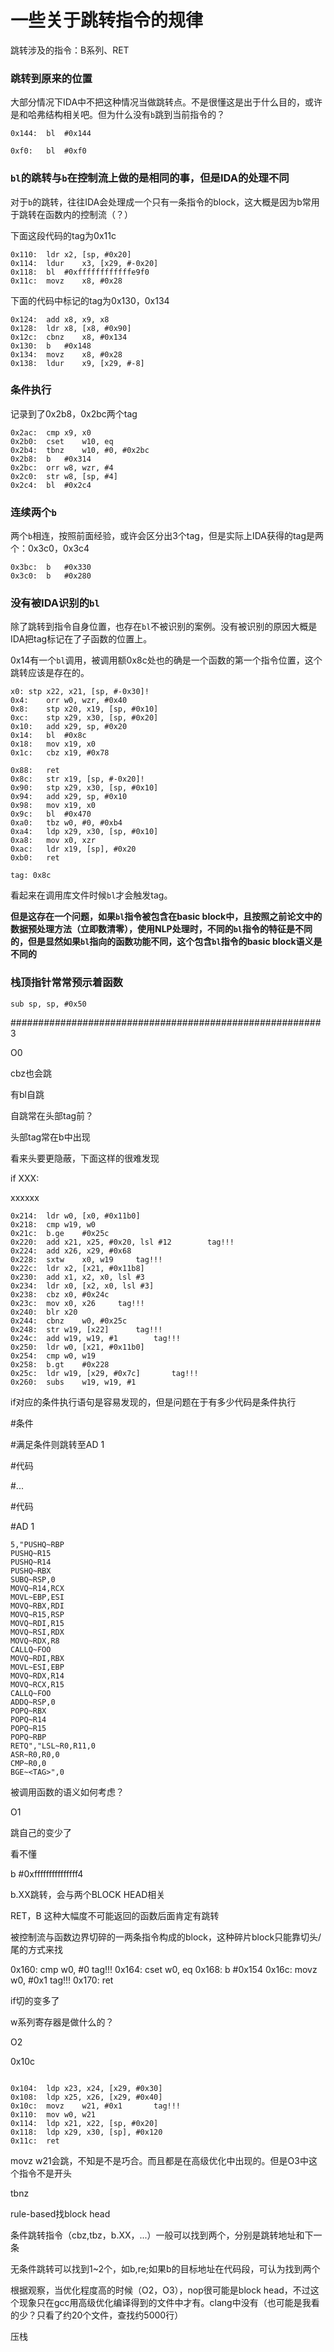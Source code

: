 # 一些关于跳转指令的规律

跳转涉及的指令：B系列、RET

### 跳转到原来的位置

大部分情况下IDA中不把这种情况当做跳转点。不是很懂这是出于什么目的，或许是和哈弗结构相关吧。但为什么没有`b`跳到当前指令的？

```
0x144:	bl	#0x144
```

```
0xf0:	bl	#0xf0
```





### `bl`的跳转与`b`在控制流上做的是相同的事，但是IDA的处理不同

对于`b`的跳转，往往IDA会处理成一个只有一条指令的block，这大概是因为b常用于跳转在函数内的控制流（？）

下面这段代码的tag为0x11c

```
0x110:	ldr	x2, [sp, #0x20]
0x114:	ldur	x3, [x29, #-0x20]
0x118:	bl	#0xffffffffffffe9f0
0x11c:	movz	x8, #0x28
```

下面的代码中标记的tag为0x130，0x134

```
0x124:	add	x8, x9, x8
0x128:	ldr	x8, [x8, #0x90]
0x12c:	cbnz	x8, #0x134
0x130:	b	#0x148
0x134:	movz	x8, #0x28
0x138:	ldur	x9, [x29, #-8]
```







### 条件执行

记录到了0x2b8，0x2bc两个tag

```
0x2ac:	cmp	x9, x0
0x2b0:	cset	w10, eq
0x2b4:	tbnz	w10, #0, #0x2bc
0x2b8:	b	#0x314
0x2bc:	orr	w8, wzr, #4
0x2c0:	str	w8, [sp, #4]
0x2c4:	bl	#0x2c4
```



### 连续两个`b`

两个`b`相连，按照前面经验，或许会区分出3个tag，但是实际上IDA获得的tag是两个：0x3c0，0x3c4

```
0x3bc:	b	#0x330
0x3c0:	b	#0x280
```



### 没有被IDA识别的`bl`

除了跳转到指令自身位置，也存在`bl`不被识别的案例。没有被识别的原因大概是IDA把tag标记在了子函数的位置上。

0x14有一个`bl`调用，被调用额0x8c处也的确是一个函数的第一个指令位置，这个跳转应该是存在的。

```
x0:	stp	x22, x21, [sp, #-0x30]!
0x4:	orr	w0, wzr, #0x40
0x8:	stp	x20, x19, [sp, #0x10]
0xc:	stp	x29, x30, [sp, #0x20]
0x10:	add	x29, sp, #0x20
0x14:	bl	#0x8c
0x18:	mov	x19, x0
0x1c:	cbz	x19, #0x78

0x88:	ret	
0x8c:	str	x19, [sp, #-0x20]!
0x90:	stp	x29, x30, [sp, #0x10]
0x94:	add	x29, sp, #0x10
0x98:	mov	x19, x0
0x9c:	bl	#0x470
0xa0:	tbz	w0, #0, #0xb4
0xa4:	ldp	x29, x30, [sp, #0x10]
0xa8:	mov	x0, xzr
0xac:	ldr	x19, [sp], #0x20
0xb0:	ret	

tag: 0x8c
```



看起来在调用库文件时候`bl`才会触发tag。

**但是这存在一个问题，如果`bl`指令被包含在basic block中，且按照之前论文中的数据预处理方法（立即数清零），使用NLP处理时，不同的`bl`指令的特征是不同的，但是显然如果`bl`指向的函数功能不同，这个包含`bl`指令的basic block语义是不同的**







### 栈顶指针常常预示着函数



```
sub	sp, sp, #0x50
```





########################################################3

O0



cbz也会跳

有bl自跳

自跳常在头部tag前？

头部tag常在b中出现



看来头要更隐蔽，下面这样的很难发现

if XXX:

xxxxxx

```
0x214:	ldr	w0, [x0, #0x11b0]
0x218:	cmp	w19, w0
0x21c:	b.ge	#0x25c
0x220:	add	x21, x25, #0x20, lsl #12		tag!!!
0x224:	add	x26, x29, #0x68
0x228:	sxtw	x0, w19		tag!!!
0x22c:	ldr	x2, [x21, #0x11b8]
0x230:	add	x1, x2, x0, lsl #3
0x234:	ldr	x0, [x2, x0, lsl #3]
0x238:	cbz	x0, #0x24c
0x23c:	mov	x0, x26		tag!!!
0x240:	blr	x20
0x244:	cbnz	w0, #0x25c
0x248:	str	w19, [x22]		tag!!!
0x24c:	add	w19, w19, #1		tag!!!
0x250:	ldr	w0, [x21, #0x11b0]
0x254:	cmp	w0, w19
0x258:	b.gt	#0x228
0x25c:	ldr	w19, [x29, #0x7c]		tag!!!
0x260:	subs	w19, w19, #1
```

if对应的条件执行语句是容易发现的，但是问题在于有多少代码是条件执行

#条件

#满足条件则跳转至AD 1

#代码

#...

#代码

#AD 1



```
5,"PUSHQ~RBP
PUSHQ~R15
PUSHQ~R14
PUSHQ~RBX
SUBQ~RSP,0
MOVQ~R14,RCX
MOVL~EBP,ESI
MOVQ~RBX,RDI
MOVQ~R15,RSP
MOVQ~RDI,R15
MOVQ~RSI,RDX
MOVQ~RDX,R8
CALLQ~FOO
MOVQ~RDI,RBX
MOVL~ESI,EBP
MOVQ~RDX,R14
MOVQ~RCX,R15
CALLQ~FOO
ADDQ~RSP,0
POPQ~RBX
POPQ~R14
POPQ~R15
POPQ~RBP
RETQ","LSL~R0,R11,0
ASR~R0,R0,0
CMP~R0,0
BGE~<TAG>",0
```





被调用函数的语义如何考虑？



O1



跳自己的变少了





看不懂

b	#0xfffffffffffffff4



b.XX跳转，会与两个BLOCK HEAD相关





RET，B   这种大幅度不可能返回的函数后面肯定有跳转





被控制流与函数边界切碎的一两条指令构成的block，这种碎片block只能靠切头/尾的方式来找

0x160:	cmp	w0, #0		tag!!!
0x164:	cset	w0, eq
0x168:	b	#0x154
0x16c:	movz	w0, #0x1		tag!!!
0x170:	ret	



if切的变多了





w系列寄存器是做什么的？



O2

0x10c

```

0x104:	ldp	x23, x24, [x29, #0x30]
0x108:	ldp	x25, x26, [x29, #0x40]
0x10c:	movz	w21, #0x1		tag!!!
0x110:	mov	w0, w21
0x114:	ldp	x21, x22, [sp, #0x20]
0x118:	ldp	x29, x30, [sp], #0x120
0x11c:	ret	

```

movz	w21会跳，不知是不是巧合。而且都是在高级优化中出现的。但是O3中这个指令不是开头





tbnz





rule-based找block head

条件跳转指令（cbz,tbz，b.XX，...）一般可以找到两个，分别是跳转地址和下一条

无条件跳转可以找到1~2个，如b,re;如果b的目标地址在代码段，可认为找到两个

根据观察，当优化程度高的时候（O2，O3），nop很可能是block head，不过这个现象只在gcc用高级优化编译得到的文件中才有。clang中没有（也可能是我看的少？只看了约20个文件，查找约5000行）

压栈